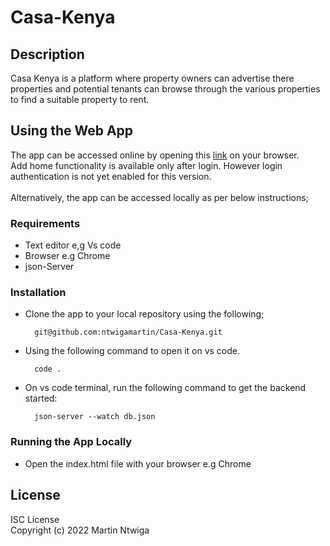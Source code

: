# Casa-Kenya

## Description
Casa Kenya is a platform where property owners can advertise there properties and potential tenants can browse through the various properties to find a suitable property to rent.

## Using the Web App
The app can be accessed online by opening this [link](https://ntwigamartin.github.io/Casa-Kenya/) on your browser.<br>
Add home functionality is available only after login. However login authentication is not yet enabled for this version.<br><br>
Alternatively, the app can be accessed locally as per below instructions;
### Requirements
* Text editor e,g Vs code
* Browser e.g Chrome
* json-Server

### Installation
* Clone the app to your local repository using the following;

        git@github.com:ntwigamartin/Casa-Kenya.git

* Using the following command to open it on vs code.

        code .
* On vs code terminal, run the following command to get the backend started:

        json-server --watch db.json
### Running the App Locally
* Open the index.html file with your browser e.g Chrome

## License
ISC License <br>
Copyright (c) 2022 Martin Ntwiga